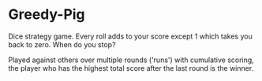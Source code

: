 # Greedy-Pig
Dice strategy game. Every roll adds to your score except 1 which takes you back to zero. When do you stop?

Played against others over multiple rounds ('runs') with cumulative scoring, the player who has the highest total score after the last round is the winner.
